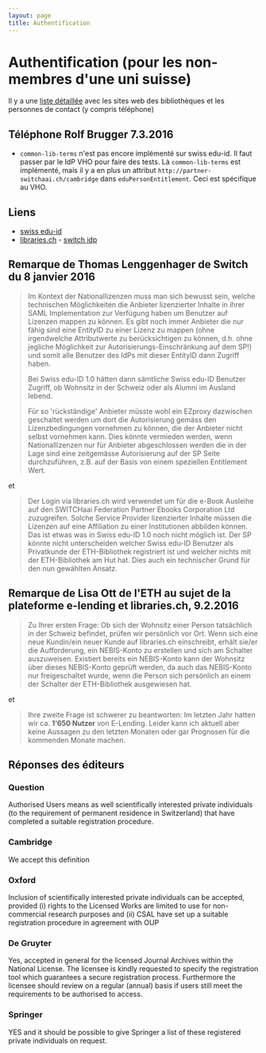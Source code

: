 ```yaml
---
layout: page
title: Authentification
---
```


# Authentification (pour les non-membres d'une uni suisse)


Il y a une [liste détaillée](http://lib.consortium.ch/html_wrapper.php?dir=libraries&src=addresses1&activeElement=5) avec les sites web des bibliothèques et les personnes de contact (y compris téléphone)

## Téléphone Rolf Brugger 7.3.2016

 * `common-lib-terms` n'est pas encore implémenté sur swiss edu-id. Il faut passer par le IdP VHO pour faire des tests. Là `common-lib-terms` est implémenté, mais il y a en plus un attribut `http://partner-switchaai.ch/cambridge` dans `eduPersonEntitlement`. Ceci est spécifique au VHO.

## Liens

 * [swiss edu-id](https://eduid.ch/web/registration/1/)
 * [libraries.ch](https://www.libraries.ch/users/new?locale=en) - [switch idp](https://www.switch.ch/aai/participants/allhomeorgs/#libraries.ch)

## Remarque de Thomas Lenggenhager de Switch du 8 janvier 2016

> Im Kontext der Nationallizenzen muss man sich bewusst sein, welche
> technischen Möglichkeiten die Anbieter lizenzierter Inhalte in ihrer
> SAML Implementation zur Verfügung haben um Benutzer auf Lizenzen mappen
> zu können. Es gibt noch immer Anbieter die nur fähig sind eine EntityID
> zu einer Lizenz zu mappen (ohne irgendwelche Attributwerte zu
> berücksichtigen zu können, d.h. ohne jegliche Möglichkeit zur
> Autorisierungs-Einschränkung auf dem SP!) und somit alle Benutzer des
> IdPs mit dieser EntityID dann Zugriff haben.
>
> Bei Swiss edu-ID 1.0 hätten dann sämtliche Swiss edu-ID Benutzer
> Zugriff, ob Wohnsitz in der Schweiz oder als Alumni im Ausland lebend.
>
> Für so 'rückständige' Anbieter müsste wohl ein EZproxy dazwischen
> geschaltet werden um dort die Autorisierung gemäss den Lizenzbedingungen
> vornehmen zu können, die der Anbieter nicht selbst vornehmen kann.
> Dies könnte vermieden werden, wenn Nationallizenzen nur für Anbieter
> abgeschlossen werden die in der Lage sind eine zeitgemässe Autorisierung
> auf der SP Seite durchzuführen, z.B. auf der Basis von einem speziellen
> Entitlement Wert.

et

> Der Login via libraries.ch wird verwendet um für die e-Book Ausleihe auf
> den SWITCHaai Federation Partner Ebooks Corporation Ltd zuzugreifen.
> Solche Service Provider lizenzierter Inhalte müssen die Lizenzen auf
> eine Affiliation zu einer Institutionen abbilden können. Das ist etwas
> was in Swiss edu-ID 1.0 noch nicht möglich ist. Der SP könnte nicht
> unterscheiden welcher Swiss edu-ID Benutzer als Privatkunde der
> ETH-Bibliothek registriert ist und welcher nichts mit der ETH-Bibliothek
> am Hut hat. Dies auch ein technischer Grund für den nun gewählten Ansatz.


## Remarque de Lisa Ott de l'ETH au sujet de la plateforme e-lending et libraries.ch, 9.2.2016

> Zu Ihrer ersten Frage: Ob sich der Wohnsitz einer Person tatsächlich in der Schweiz befindet, prüfen wir persönlich vor Ort. Wenn sich eine neue Kundin/ein neuer Kunde auf libraries.ch einschreibt, erhält sie/er die Aufforderung, ein NEBIS-Konto zu erstellen und sich am Schalter auszuweisen. Existiert bereits ein NEBIS-Konto kann der Wohnsitz über dieses NEBIS-Konto geprüft werden, da auch das NEBIS-Konto nur freigeschaltet wurde, wenn die Person sich persönlich an einem der Schalter der ETH-Bibliothek ausgewiesen hat.

et

>Ihre zweite Frage ist schwerer zu beantworten: Im letzten Jahr hatten wir ca. **1‘650 Nutzer** von E-Lending. Leider kann ich aktuell aber keine Aussagen zu den letzten Monaten oder gar Prognosen für die kommenden Monate machen.

## Réponses des éditeurs

### Question

Authorised Users means as well scientifically interested private individuals (to the requirement of permanent residence in Switzerland) that have completed a suitable registration procedure.

### Cambridge

We accept this definition

### Oxford

Inclusion of scientifically interested private individuals can be accepted, provided (i) rights to the Licensed Works are limited to use for non-commercial research purposes and (ii) CSAL have set up a suitable registration procedure in agreement with OUP

### De Gruyter

Yes, accepted in general for the licensed Journal Archives within the National License. The licensee is kindly requested
to specify the registration tool which guarantees a secure registration process. Furthermore the licensee should review
on a regular (annual) basis if users still meet the requirements to be authorised to access.

### Springer

YES and it should be possible to give Springer a list of
these registered private individuals on request.
